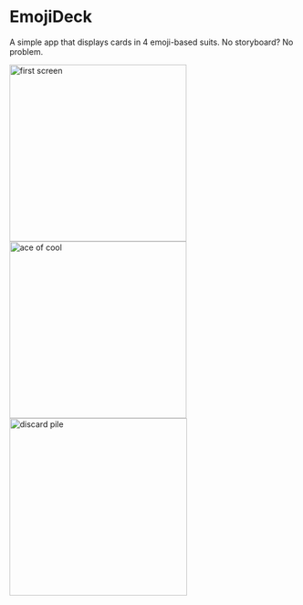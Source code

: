 # EmojiDeck
A simple app that displays cards in 4 emoji-based suits. No storyboard? No problem.

<img width="310" alt="first screen" src="https://cloud.githubusercontent.com/assets/19174201/21554224/b6bc06a4-cddb-11e6-812c-fb2812afcffc.png">
<img width="310" alt="ace of cool" src="https://cloud.githubusercontent.com/assets/19174201/24843807/313e85ae-1d74-11e7-8e22-304befdf8dab.png">
<img width="311" alt="discard pile" src="https://cloud.githubusercontent.com/assets/19174201/24843879/d7acc77a-1d74-11e7-94c2-f37094dee533.png">
